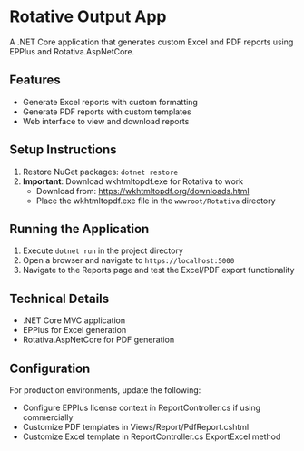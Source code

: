 # Rotative Output App

A .NET Core application that generates custom Excel and PDF reports using EPPlus and Rotativa.AspNetCore.

## Features

- Generate Excel reports with custom formatting
- Generate PDF reports with custom templates
- Web interface to view and download reports

## Setup Instructions

1. Restore NuGet packages: `dotnet restore`
2. **Important**: Download wkhtmltopdf.exe for Rotativa to work
   - Download from: https://wkhtmltopdf.org/downloads.html
   - Place the wkhtmltopdf.exe file in the `wwwroot/Rotativa` directory

## Running the Application

1. Execute `dotnet run` in the project directory
2. Open a browser and navigate to `https://localhost:5000`
3. Navigate to the Reports page and test the Excel/PDF export functionality

## Technical Details

- .NET Core MVC application
- EPPlus for Excel generation
- Rotativa.AspNetCore for PDF generation

## Configuration

For production environments, update the following:
- Configure EPPlus license context in ReportController.cs if using commercially
- Customize PDF templates in Views/Report/PdfReport.cshtml
- Customize Excel template in ReportController.cs ExportExcel method
